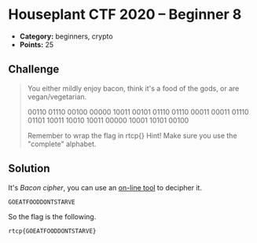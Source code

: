 # Houseplant CTF 2020 – Beginner 8

* **Category:** beginners, crypto
* **Points:** 25

## Challenge

> You either mildly enjoy bacon, think it's a food of the gods, or are vegan/vegetarian.
> 
> 00110 01110 00100 00000 10011 00101 01110 01110 00011 00011 01110 01101 10011 10010 10011 00000 10001 10101 00100
> 
> Remember to wrap the flag in rtcp{}
> Hint! Make sure you use the "complete" alphabet.

## Solution

It's *Bacon cipher*, you can use an [on-line tool](https://www.dcode.fr/bacon-cipher) to decipher it.

```
GOEATFOODDONTSTARVE
```

So the flag is the following.

```
rtcp{GOEATFOODDONTSTARVE}
```